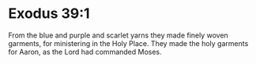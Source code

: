 # Exodus 39:1

From the blue and purple and scarlet yarns they made finely woven garments, for ministering in the Holy Place. They made the holy garments for Aaron, as the Lord had commanded Moses.
